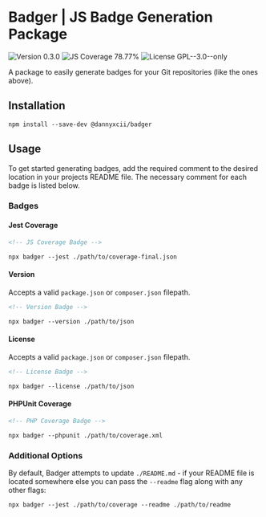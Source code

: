 # Badger | JS Badge Generation Package

<div>
<!-- Version Badge -->
<img src="https://img.shields.io/badge/Version-0.3.0-blue" alt="Version 0.3.0">
<!-- JS Coverage Badge -->
<img src="https://img.shields.io/badge/JS Coverage-78.77%25-orange" alt="JS Coverage 78.77%">
<!-- License Badge -->
<img src="https://img.shields.io/badge/License-GPL--3.0--only-34ad9b" alt="License GPL--3.0--only">
</div>

A package to easily generate badges for your Git repositories (like the ones above).

## Installation

```shell
npm install --save-dev @dannyxcii/badger
```

## Usage

To get started generating badges, add the required comment to the desired location in your projects README file. The 
necessary comment for each badge is listed below.

### Badges

#### Jest Coverage

```html
<!-- JS Coverage Badge -->
```

```shell
npx badger --jest ./path/to/coverage-final.json
```

#### Version

Accepts a valid `package.json` or `composer.json` filepath.

```html
<!-- Version Badge -->
```

```shell
npx badger --version ./path/to/json
```

#### License

Accepts a valid `package.json` or `composer.json` filepath.

```html
<!-- License Badge -->
```

```shell
npx badger --license ./path/to/json
```

#### PHPUnit Coverage

```html
<!-- PHP Coverage Badge -->
```

```shell
npx badger --phpunit ./path/to/coverage.xml
```

### Additional Options

By default, Badger attempts to update `./README.md` - if your README file is located somewhere else you can pass the
`--readme` flag along with any other flags:

```shell
npx badger --jest ./path/to/coverage --readme ./path/to/readme
```
```